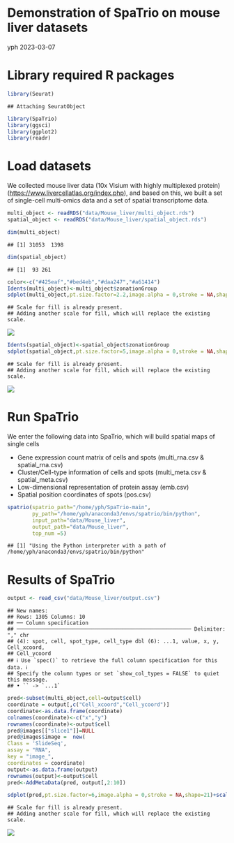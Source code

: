 Demonstration of SpaTrio on mouse liver datasets
================
yph
2023-03-07

# Library required R packages

``` r
library(Seurat)
```

    ## Attaching SeuratObject

``` r
library(SpaTrio)
library(ggsci)
library(ggplot2)
library(readr)
```

# Load datasets

We collected mouse liver data (10x Visium with highly multiplexed
protein) (<https://www.livercellatlas.org/index.php>), and based on
this, we built a set of single-cell multi-omics data and a set of
spatial transcriptome data.

``` r
multi_object <- readRDS("data/Mouse_liver/multi_object.rds")
spatial_object <- readRDS("data/Mouse_liver/spatial_object.rds")
```

``` r
dim(multi_object)
```

    ## [1] 31053  1398

``` r
dim(spatial_object)
```

    ## [1]  93 261

``` r
color<-c("#425eaf","#bed4eb","#daa247","#a61414")
Idents(multi_object)<-multi_object$zonationGroup
sdplot(multi_object,pt.size.factor=2.2,image.alpha = 0,stroke = NA,shape=21)+scale_fill_manual(values = color)
```

    ## Scale for fill is already present.
    ## Adding another scale for fill, which will replace the existing scale.

![](Mouse_liver_files/figure-gfm/unnamed-chunk-5-1.png)<!-- -->

``` r
Idents(spatial_object)<-spatial_object$zonationGroup
sdplot(spatial_object,pt.size.factor=5,image.alpha = 0,stroke = NA,shape=21)+scale_fill_manual(values = color)
```

    ## Scale for fill is already present.
    ## Adding another scale for fill, which will replace the existing scale.

![](Mouse_liver_files/figure-gfm/unnamed-chunk-6-1.png)<!-- -->

# Run SpaTrio

We enter the following data into SpaTrio, which will build spatial maps of single cells
 - Gene expression count matrix of cells and spots (multi_rna.csv & spatial_rna.csv)
 - Cluster/Cell-type information of cells and spots (multi_meta.csv & spatial_meta.csv)
 - Low-dimensional representation of protein assay (emb.csv)
 - Spatial position coordinates of spots (pos.csv)

``` r
spatrio(spatrio_path="/home/yph/SpaTrio-main",
        py_path="/home/yph/anaconda3/envs/spatrio/bin/python",
        input_path="data/Mouse_liver",
        output_path="data/Mouse_liver",
        top_num =5)
```

    ## [1] "Using the Python interpreter with a path of /home/yph/anaconda3/envs/spatrio/bin/python"

# Results of SpaTrio

``` r
output <- read_csv("data/Mouse_liver/output.csv")
```

    ## New names:
    ## Rows: 1305 Columns: 10
    ## ── Column specification
    ## ──────────────────────────────────────────────────────── Delimiter: "," chr
    ## (4): spot, cell, spot_type, cell_type dbl (6): ...1, value, x, y, Cell_xcoord,
    ## Cell_ycoord
    ## ℹ Use `spec()` to retrieve the full column specification for this data. ℹ
    ## Specify the column types or set `show_col_types = FALSE` to quiet this message.
    ## • `` -> `...1`

``` r
pred<-subset(multi_object,cell=output$cell)
coordinate = output[,c("Cell_xcoord","Cell_ycoord")]
coordinate<-as.data.frame(coordinate)
colnames(coordinate)<-c("x","y")
rownames(coordinate)<-output$cell
pred@images[["slice1"]]=NULL
pred@images$image =  new(
Class = 'SlideSeq',
assay = "RNA",
key = "image_",
coordinates = coordinate)
output<-as.data.frame(output)
rownames(output)<-output$cell
pred<-AddMetaData(pred, output[,2:10])
```

``` r
sdplot(pred,pt.size.factor=6,image.alpha = 0,stroke = NA,shape=21)+scale_fill_manual(values = color)+NoLegend()
```

    ## Scale for fill is already present.
    ## Adding another scale for fill, which will replace the existing scale.

![](Mouse_liver_files/figure-gfm/unnamed-chunk-9-1.png)<!-- -->
